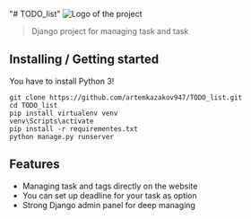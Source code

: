 "# TODO_list" 
![Logo of the project](https://www.drzimmerman.com/wp-content/uploads/2018/05/1973140.jpg)

> Django project for managing task and task


## Installing / Getting started

You have to install Python 3!

```shell
git clone https://github.com/artemkazakov947/TODO_list.git
cd TODO_list
pip install virtualenv venv
venv\Scripts\activate
pip install -r requirementes.txt
python manage.py runserver 
```

## Features


* Managing task and tags directly on the website
* You can set up deadline for your task as option
* Strong Django admin panel for deep managing